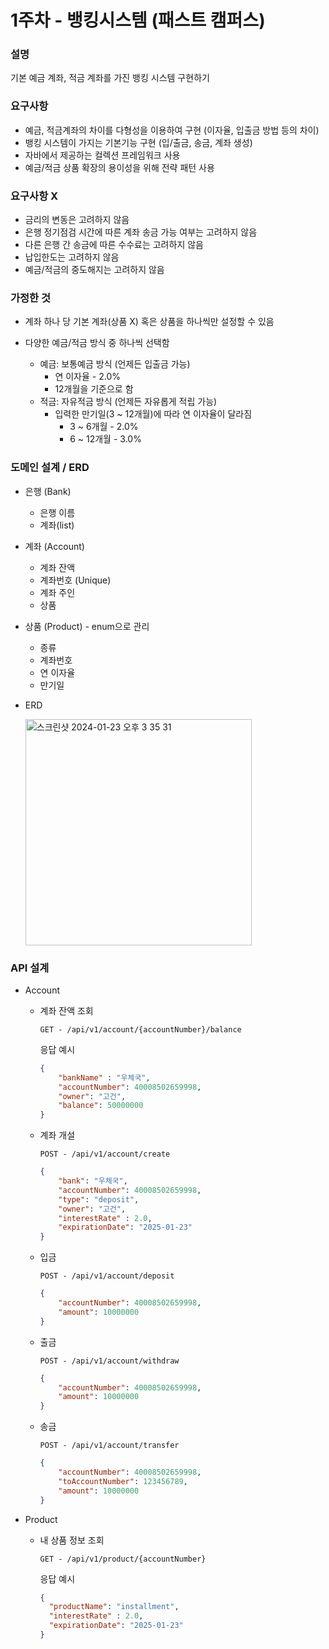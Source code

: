 # 1주차 - 뱅킹시스템 (패스트 캠퍼스)

### 설명

기본 예금 계좌, 적금 계좌를 가진 뱅킹 시스템 구현하기

### 요구사항

- 예금, 적금계좌의 차이를 다형성을 이용하여 구현 (이자율, 입출금 방법 등의 차이)
- 뱅킹 시스템이 가지는 기본기능 구현 (입/출금, 송금, 계좌 생성)
- 자바에서 제공하는 컬렉션 프레임워크 사용
- 예금/적금 상품 확장의 용이성을 위해 전략 패턴 사용

### 요구사항 X

- 금리의 변동은 고려하지 않음
- 은행 정기점검 시간에 따른 계좌 송금 가능 여부는 고려하지 않음
- 다른 은행 간 송금에 따른 수수료는 고려하지 않음
- 납입한도는 고려하지 않음
- 예금/적금의 중도해지는 고려하지 않음

### 가정한 것

- 계좌 하나 당 기본 계좌(상품 X) 혹은 상품을 하나씩만 설정할 수 있음

- 다양한 예금/적금 방식 중 하나씩 선택함
    - 예금: 보통예금 방식 (언제든 입출금 가능)
        - 연 이자율 - 2.0%
        - 12개월을 기준으로 함
    - 적금: 자유적금 방식 (언제든 자유롭게 적립 가능)
        - 입력한 만기일(3 ~ 12개월)에 따라 연 이자율이 달라짐
            - 3 ~ 6개월 - 2.0%
            - 6 ~ 12개월 - 3.0%

### 도메인 설계 / ERD

- 은행 (Bank)
    - 은행 이름
    - 계좌(list)

- 계좌 (Account)
    - 계좌 잔액
    - 계좌번호 (Unique)
    - 계좌 주인
    - 상품

- 상품 (Product) - enum으로 관리
    - 종류
    - 계좌번호
    - 연 이자율
    - 만기일

- ERD
  
    <img width="362" alt="스크린샷 2024-01-23 오후 3 35 31" src="https://github.com/COW-edu/backend-cs-study/assets/104254012/6aa1b557-e7b6-4100-86e4-80534d5ed422">
 

### API 설계

- Account
    - 계좌 잔액 조회
        
         `GET - /api/v1/account/{accountNumber}/balance`
        
        응답 예시
        
        ```json
        {
        	"bankName" : "우체국",
        	"accountNumber": 40008502659998,
        	"owner": "고건",
        	"balance": 50000000
        }
        ```
        
    - 계좌 개설
        
        `POST - /api/v1/account/create`
        
        ```json
        {
        	"bank": "우체국",
        	"accountNumber": 40008502659998,
        	"type": "deposit",
        	"owner": "고건",
        	"interestRate" : 2.0,
        	"expirationDate": "2025-01-23"
        }
        ```
        
    - 입금
        
        `POST - /api/v1/account/deposit`
        
        ```json
        {
        	"accountNumber": 40008502659998,
        	"amount": 10000000
        }
        ```
        
    - 출금
        
        `POST - /api/v1/account/withdraw`
        
        ```json
        {
        	"accountNumber": 40008502659998,
        	"amount": 10000000
        }
        ```
        
    - 송금
        
        `POST - /api/v1/account/transfer`
        
        ```json
        {
        	"accountNumber": 40008502659998,
        	"toAccountNumber": 123456789,
        	"amount": 10000000
        }
        ```
        

- Product
    - 내 상품 정보 조회
        
        `GET - /api/v1/product/{accountNumber}`
        
        응답 예시

      ```json
      {
        "productName": "installment",
        "interestRate" : 2.0,
        "expirationDate": "2025-01-23"
      }
      ```
